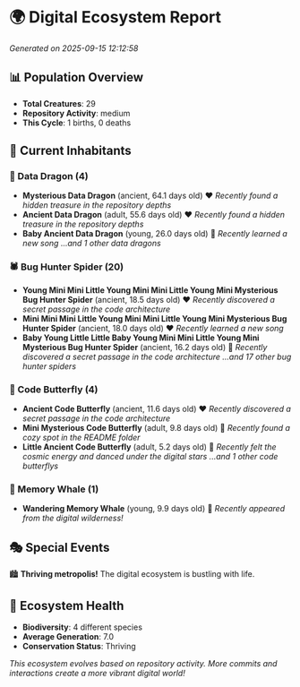 # 🌍 Digital Ecosystem Report
*Generated on 2025-09-15 12:12:58*

## 📊 Population Overview
- **Total Creatures**: 29
- **Repository Activity**: medium
- **This Cycle**: 1 births, 0 deaths

## 👥 Current Inhabitants

### 🐉 Data Dragon (4)
- **Mysterious Data Dragon** (ancient, 64.1 days old) ❤️
  *Recently found a hidden treasure in the repository depths*
- **Ancient Data Dragon** (adult, 55.6 days old) ❤️
  *Recently found a hidden treasure in the repository depths*
- **Baby Ancient Data Dragon** (young, 26.0 days old) 💛
  *Recently learned a new song*
  *...and 1 other data dragons*

### 🕷️ Bug Hunter Spider (20)
- **Young Mini Mini Little Young Mini Mini Little Young Mini Mysterious Bug Hunter Spider** (ancient, 18.5 days old) ❤️
  *Recently discovered a secret passage in the code architecture*
- **Mini Mini Mini Little Young Mini Mini Little Young Mini Mysterious Bug Hunter Spider** (ancient, 18.0 days old) ❤️
  *Recently learned a new song*
- **Baby Young Little Little Baby Young Mini Mini Little Young Mini Mysterious Bug Hunter Spider** (ancient, 16.2 days old) 💛
  *Recently discovered a secret passage in the code architecture*
  *...and 17 other bug hunter spiders*

### 🦋 Code Butterfly (4)
- **Ancient Code Butterfly** (ancient, 11.6 days old) ❤️
  *Recently discovered a secret passage in the code architecture*
- **Mini Mysterious Code Butterfly** (adult, 9.8 days old) 💛
  *Recently found a cozy spot in the README folder*
- **Little Ancient Code Butterfly** (adult, 5.2 days old) 💚
  *Recently felt the cosmic energy and danced under the digital stars*
  *...and 1 other code butterflys*

### 🐋 Memory Whale (1)
- **Wandering Memory Whale** (young, 9.9 days old) 💚
  *Recently appeared from the digital wilderness!*

## 🎭 Special Events

🏙️ **Thriving metropolis!** The digital ecosystem is bustling with life.

## 🔬 Ecosystem Health
- **Biodiversity**: 4 different species
- **Average Generation**: 7.0
- **Conservation Status**: Thriving

*This ecosystem evolves based on repository activity. More commits and interactions create a more vibrant digital world!*
